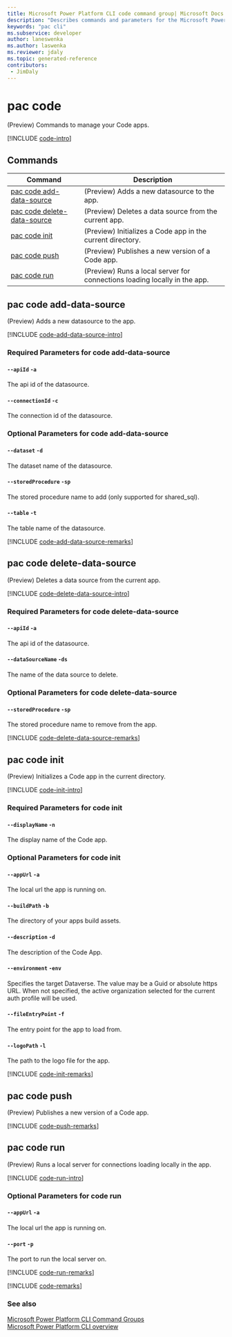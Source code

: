 ```yaml
---
title: Microsoft Power Platform CLI code command group| Microsoft Docs
description: "Describes commands and parameters for the Microsoft Power Platform CLI code command group."
keywords: "pac cli"
ms.subservice: developer
author: laneswenka
ms.author: laswenka
ms.reviewer: jdaly
ms.topic: generated-reference
contributors: 
 - JimDaly
---
```

<!-- 
Do not edit this file. 
This file is generated by a program and any changes will be overwritten when this topic is re-generated.
Use the include files to add additional content to this topic.
-->
# pac code

(Preview) Commands to manage your Code apps.

[!INCLUDE [code-intro](includes/code-intro.md)]

## Commands

|Command|Description|
|---------|---------|
|[pac code add-data-source](#pac-code-add-data-source)|(Preview) Adds a new datasource to the app.|
|[pac code delete-data-source](#pac-code-delete-data-source)|(Preview) Deletes a data source from the current app.|
|[pac code init](#pac-code-init)|(Preview) Initializes a Code app in the current directory.|
|[pac code push](#pac-code-push)|(Preview) Publishes a new version of a Code app.|
|[pac code run](#pac-code-run)|(Preview) Runs a local server for connections loading locally in the app.|


## pac code add-data-source

(Preview) Adds a new datasource to the app.

[!INCLUDE [code-add-data-source-intro](includes/code-add-data-source-intro.md)]


### Required Parameters for code add-data-source

#### `--apiId` `-a`

The api id of the datasource.

#### `--connectionId` `-c`

The connection id of the datasource.


### Optional Parameters for code add-data-source

#### `--dataset` `-d`

The dataset name of the datasource.

#### `--storedProcedure` `-sp`

The stored procedure name to add (only supported for shared_sql).

#### `--table` `-t`

The table name of the datasource.

[!INCLUDE [code-add-data-source-remarks](includes/code-add-data-source-remarks.md)]

## pac code delete-data-source

(Preview) Deletes a data source from the current app.

[!INCLUDE [code-delete-data-source-intro](includes/code-delete-data-source-intro.md)]


### Required Parameters for code delete-data-source

#### `--apiId` `-a`

The api id of the datasource.

#### `--dataSourceName` `-ds`

The name of the data source to delete.


### Optional Parameters for code delete-data-source

#### `--storedProcedure` `-sp`

The stored procedure name to remove from the app.

[!INCLUDE [code-delete-data-source-remarks](includes/code-delete-data-source-remarks.md)]

## pac code init

(Preview) Initializes a Code app in the current directory.

[!INCLUDE [code-init-intro](includes/code-init-intro.md)]


### Required Parameters for code init

#### `--displayName` `-n`

The display name of the Code app.


### Optional Parameters for code init

#### `--appUrl` `-a`

The local url the app is running on.

#### `--buildPath` `-b`

The directory of your apps build assets.

#### `--description` `-d`

The description of the Code App.

#### `--environment` `-env`

Specifies the target Dataverse. The value may be a Guid or absolute https URL. When not specified, the active organization selected for the current auth profile will be used.

#### `--fileEntryPoint` `-f`

The entry point for the app to load from.

#### `--logoPath` `-l`

The path to the logo file for the app.

[!INCLUDE [code-init-remarks](includes/code-init-remarks.md)]

## pac code push

(Preview) Publishes a new version of a Code app.

[!INCLUDE [code-push-remarks](includes/code-push-remarks.md)]

## pac code run

(Preview) Runs a local server for connections loading locally in the app.

[!INCLUDE [code-run-intro](includes/code-run-intro.md)]


### Optional Parameters for code run

#### `--appUrl` `-a`

The local url the app is running on.

#### `--port` `-p`

The port to run the local server on.

[!INCLUDE [code-run-remarks](includes/code-run-remarks.md)]

[!INCLUDE [code-remarks](includes/code-remarks.md)]

### See also

[Microsoft Power Platform CLI Command Groups](index.md)<br />
[Microsoft Power Platform CLI overview](../introduction.md)